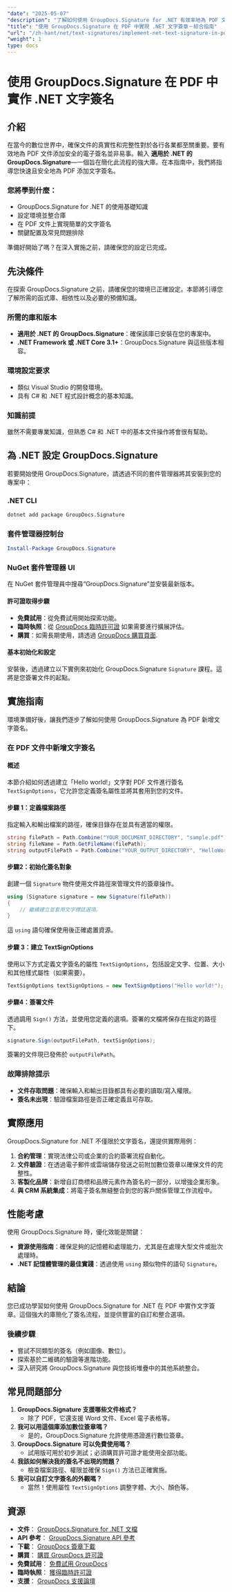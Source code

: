 ```yaml
---
"date": "2025-05-07"
"description": "了解如何使用 GroupDocs.Signature for .NET 有效率地為 PDF 文件新增文字簽章。透過逐步指導增強文件安全性。"
"title": "使用 GroupDocs.Signature 在 PDF 中實現 .NET 文字簽章－綜合指南"
"url": "/zh-hant/net/text-signatures/implement-net-text-signature-in-pdfs-groupdocs/"
"weight": 1
type: docs
---
```

# 使用 GroupDocs.Signature 在 PDF 中實作 .NET 文字簽名
## 介紹
在當今的數位世界中，確保文件的真實性和完整性對於各行各業都至關重要。要有效地為 PDF 文件添加安全的電子簽名並非易事。輸入 **適用於 .NET 的 GroupDocs.Signature**—一個旨在簡化此流程的強大庫。在本指南中，我們將指導您快速且安全地為 PDF 添加文字簽名。

### 您將學到什麼：
- GroupDocs.Signature for .NET 的使用基礎知識
- 設定環境並整合庫
- 在 PDF 文件上實現簡單的文字簽名
- 關鍵配置及常見問題排除

準備好開始了嗎？在深入實施之前，請確保您的設定已完成。
## 先決條件
在探索 GroupDocs.Signature 之前，請確保您的環境已正確設定。本節將引導您了解所需的函式庫、相依性以及必要的預備知識。
### 所需的庫和版本
- **適用於 .NET 的 GroupDocs.Signature**：確保該庫已安裝在您的專案中。
- **.NET Framework 或 .NET Core 3.1+**：GroupDocs.Signature 與這些版本相容。
### 環境設定要求
- 類似 Visual Studio 的開發環境。
- 具有 C# 和 .NET 程式設計概念的基本知識。
### 知識前提
雖然不需要專業知識，但熟悉 C# 和 .NET 中的基本文件操作將會很有幫助。
## 為 .NET 設定 GroupDocs.Signature
若要開始使用 GroupDocs.Signature，請透過不同的套件管理器將其安裝到您的專案中：
### .NET CLI
```bash
dotnet add package GroupDocs.Signature
```
### 套件管理器控制台
```powershell
Install-Package GroupDocs.Signature
```
### NuGet 套件管理器 UI
在 NuGet 套件管理員中搜尋“GroupDocs.Signature”並安裝最新版本。
#### 許可證取得步驟
- **免費試用**：從免費試用開始探索功能。
- **臨時執照**：從 [GroupDocs 臨時許可證](https://purchase.groupdocs.com/temporary-license/) 如果需要進行擴展評估。
- **購買**：如需長期使用，請透過 [GroupDocs 購買頁面](https://purchase。groupdocs.com/buy).
#### 基本初始化和設定
安裝後，透過建立以下實例來初始化 GroupDocs.Signature `Signature` 課程。這將是您簽署文件的起點。
## 實施指南
環境準備好後，讓我們逐步了解如何使用 GroupDocs.Signature 為 PDF 新增文字簽名。
### 在 PDF 文件中新增文字簽名
#### 概述
本節介紹如何透過建立「Hello world!」文字對 PDF 文件進行簽名 `TextSignOptions`，它允許您定義簽名屬性並將其套用到您的文件。
#### 步驟 1：定義檔案路徑
指定輸入和輸出檔案的路徑，確保目錄存在並具有適當的權限。
```csharp
string filePath = Path.Combine("YOUR_DOCUMENT_DIRECTORY", "sample.pdf"); // 將“sample.pdf”替換為您的文件名稱。
string fileName = Path.GetFileName(filePath);
string outputFilePath = Path.Combine("YOUR_OUTPUT_DIRECTORY", "HelloWorld", fileName); // 確保 YOUR_OUTPUT_DIRECTORY 存在並且具有寫入權限。
```
#### 步驟2：初始化簽名對象
創建一個 `Signature` 物件使用文件路徑來管理文件的簽章操作。
```csharp
using (Signature signature = new Signature(filePath))
{
    // 繼續建立並套用文字標誌選項。
}
```
這 `using` 語句確保使用後正確處置資源。
#### 步驟 3：建立 TextSignOptions
使用以下方式定義文字簽名的屬性 `TextSignOptions`，包括設定文字、位置、大小和其他樣式屬性（如果需要）。
```csharp
TextSignOptions textSignOptions = new TextSignOptions("Hello world!");
```
#### 步驟4：簽署文件
透過調用 `Sign()` 方法，並使用您定義的選項。簽署的文檔將保存在指定的路徑下。
```csharp
signature.Sign(outputFilePath, textSignOptions);
```
簽署的文件現已發佈於 `outputFilePath`。
### 故障排除提示
- **文件存取問題**：確保輸入和輸出目錄都具有必要的讀取/寫入權限。
- **簽名未出現**：驗證檔案路徑是否正確定義且可存取。
## 實際應用
GroupDocs.Signature for .NET 不僅限於文字簽名，還提供實際用例：
1. **合約管理**：實現法律公司或企業的合約簽署流程自動化。
2. **文件驗證**：在透過電子郵件或雲端儲存發送之前附加數位簽章以確保文件的完整性。
3. **客製化品牌**：新增自訂商標和品牌元素作為簽名的一部分，以增強企業形象。
4. **與 CRM 系統集成**：將電子簽名無縫整合到您的客戶關係管理工作流程中。
## 性能考慮
使用 GroupDocs.Signature 時，優化效能是關鍵：
- **資源使用指南**：確保足夠的記憶體和處理能力，尤其是在處理大型文件或批次處理時。
- **.NET 記憶體管理的最佳實踐**：透過使用 `using` 類似物件的語句 `Signature`。
## 結論
您已成功學習如何使用 GroupDocs.Signature for .NET 在 PDF 中實作文字簽章。這個強大的庫簡化了簽名流程，並提供豐富的自訂和整合選項。
### 後續步驟
- 嘗試不同類型的簽名（例如圖像、數位）。
- 探索基於二維碼的驗證等進階功能。
- 深入研究將 GroupDocs.Signature 與您技術堆疊中的其他系統整合。
## 常見問題部分
1. **GroupDocs.Signature 支援哪些文件格式？**
   - 除了 PDF，它還支援 Word 文件、Excel 電子表格等。
2. **我可以用這個庫添加數位簽章嗎？**
   - 是的，GroupDocs.Signature 允許使用憑證進行數位簽章。
3. **GroupDocs.Signature 可以免費使用嗎？**
   - 試用版可用於初步測試；必須購買許可證才能使用全部功能。
4. **我該如何解決我的簽名不出現的問題？**
   - 檢查檔案路徑、權限並確保 `Sign()` 方法已正確實施。
5. **我可以自訂文字簽名的外觀嗎？**
   - 當然！使用屬性 `TextSignOptions` 調整字體、大小、顏色等。
## 資源
- **文件**： [GroupDocs.Signature for .NET 文檔](https://docs.groupdocs.com/signature/net/)
- **API 參考**： [GroupDocs.Signature API 參考](https://reference.groupdocs.com/signature/net/)
- **下載**： [GroupDocs 簽章下載](https://releases.groupdocs.com/signature/net/)
- **購買**： [購買 GroupDocs 許可證](https://purchase.groupdocs.com/buy)
- **免費試用**： [免費試用 GroupDocs](https://releases.groupdocs.com/signature/net/)
- **臨時執照**： [獲得臨時許可證](https://purchase.groupdocs.com/temporary-license/)
- **支援**： [GroupDocs 支援論壇](https://forum.groupdocs.com/c/signature/)